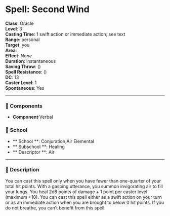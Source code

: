 
# Spell: Second Wind
**Class**: Oracle  
**Level**: 3  
**Casting Time**: 1 swift action or immediate action; see text  
**Range**: personal  
**Target**: you  
**Area**:   
**Effect**: _None_  
**Duration**: instantaneous  
**Saving Throw**:  ()  
**Spell Resistance**:  ()  
**DC**: 13  
**Caster Level**: 1  
**Spontaneous**: Yes

---

### 🔮 Components
- **Component**:Verbal

### 🏫 School
- ** School **: Conjuration,Air Elemental
- ** Subschool **: Healing
- ** Descriptor **: Air
---

### 📜 Description
You can cast this spell only when you have fewer than one-quarter of your total hit points. With a gasping utterance, you summon invigorating air to fill your lungs. You heal 2d8 points of damage + 1 point per caster level (maximum +10). You can cast this spell either as a swift action on your turn or as an immediate action when you are brought to below 0 hit points. If you do not breathe, you can’t benefit from this spell.

